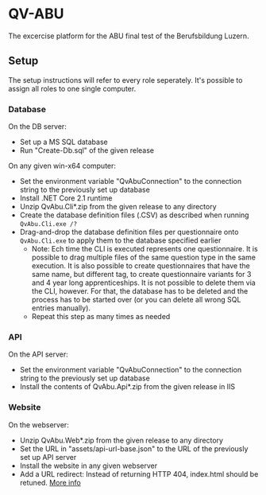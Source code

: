 # QV-ABU

The excercise platform for the ABU final test of the Berufsbildung Luzern.

## Setup

The setup instructions will refer to every role seperately. It's possible to assign all roles to one single computer.

### Database

On the DB server:

* Set up a MS SQL database
* Run "Create-Db.sql" of the given release

On any given win-x64 computer:

* Set the environment variable "QvAbuConnection" to the connection string to the previously set up database
* Install .NET Core 2.1 runtime
* Unzip QvAbu.Cli*.zip from the given release to any directory
* Create the database definition files (.CSV) as described when running `QvAbu.Cli.exe /?`
* Drag-and-drop the database definition files per questionnaire onto `QvAbu.Cli.exe` to apply them to the database specified earlier
  * Note: Ech time the CLI is executed represents one questionnaire. It is possible to drag multiple files of the same question type in the same execution. It is also possible to create questionnaires that have the same name, but different tag, to create questionnaire variants for 3 and 4 year long apprenticeships. It is not possible to delete them via the CLI, however. For that, the database has to be deleted and the process has to be started over (or you can delete all wrong SQL entries manually).
  * Repeat this step as many times as needed

### API

On the API server:

* Set the environment variable "QvAbuConnection" to the connection string to the previously set up database
* Install the contents of QvAbu.Api*.zip from the given release in IIS

### Website

On the webserver:

* Unzip QvAbu.Web*.zip from the given release to any directory
* Set the URL in "assets/api-url-base.json" to the URL of the previously set up API server
* Install the website in any given webserver
* Add a URL redirect: Instead of returning HTTP 404, index.html should be retuned. [More info](https://angular.io/guide/deployment#routed-apps-must-fallback-to-indexhtml)
